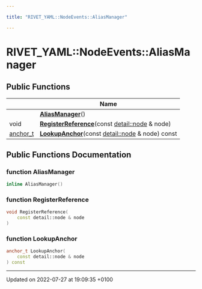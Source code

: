 ```yaml
---

title: "RIVET_YAML::NodeEvents::AliasManager"

---
```


# RIVET_YAML::NodeEvents::AliasManager





## Public Functions

|                | Name           |
| -------------- | -------------- |
| | **[AliasManager](http://example.org/classes/classrivet__yaml_1_1nodeevents_1_1aliasmanager/#function-aliasmanager)**() |
| void | **[RegisterReference](http://example.org/classes/classrivet__yaml_1_1nodeevents_1_1aliasmanager/#function-registerreference)**(const <a href="http://example.org/classes/classrivet__yaml_1_1detail_1_1node/">detail::node</a> & node) |
| <a href="http://example.org/namespaces/namespacerivet__yaml/#typedef-anchor-t">anchor_t</a> | **[LookupAnchor](http://example.org/classes/classrivet__yaml_1_1nodeevents_1_1aliasmanager/#function-lookupanchor)**(const <a href="http://example.org/classes/classrivet__yaml_1_1detail_1_1node/">detail::node</a> & node) const |

## Public Functions Documentation

### function AliasManager

```cpp
inline AliasManager()
```


### function RegisterReference

```cpp
void RegisterReference(
    const detail::node & node
)
```


### function LookupAnchor

```cpp
anchor_t LookupAnchor(
    const detail::node & node
) const
```


-------------------------------

Updated on 2022-07-27 at 19:09:35 +0100